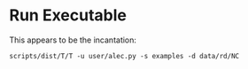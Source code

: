 # Run Executable

This appears to be the incantation:

`scripts/dist/T/T -u user/alec.py -s examples -d data/rd/NC`